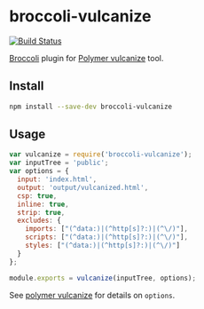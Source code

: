 # broccoli-vulcanize
[![Build Status](https://travis-ci.org/mbykovskyy/broccoli-vulcanize.svg?branch=master)](https://travis-ci.org/mbykovskyy/broccoli-vulcanize)

[Broccoli][broccoli] plugin for [Polymer vulcanize][polymer-vulcanize] tool.

## Install

```bash
npm install --save-dev broccoli-vulcanize
```

## Usage

```js
var vulcanize = require('broccoli-vulcanize');
var inputTree = 'public';
var options = {
  input: 'index.html',
  output: 'output/vulcanized.html',
  csp: true,
  inline: true,
  strip: true,
  excludes: {
    imports: ["(^data:)|(^http[s]?:)|(^\/)"],
    scripts: ["(^data:)|(^http[s]?:)|(^\/)"],
    styles: ["(^data:)|(^http[s]?:)|(^\/)"]
  }
};

module.exports = vulcanize(inputTree, options);
```

See [polymer vulcanize][polymer-vulcanize] for details on `options`.

[broccoli]: https://github.com/broccolijs/broccoli "Broccoli"
[polymer-vulcanize]: https://github.com/Polymer/vulcanize  "Polymer vulcanize"
